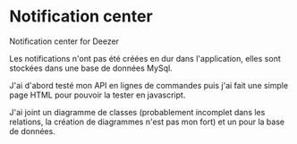 # Notification center
Notification center for Deezer


Les notifications n'ont pas été créées en dur dans l'application, elles sont stockées dans une base de données MySql.

J'ai d'abord testé mon API en lignes de commandes puis j'ai fait une simple page HTML pour pouvoir la tester en javascript.

J'ai joint un diagramme de classes (probablement incomplet dans les relations, la création de diagrammes n'est pas mon fort) et un pour la base de données.
